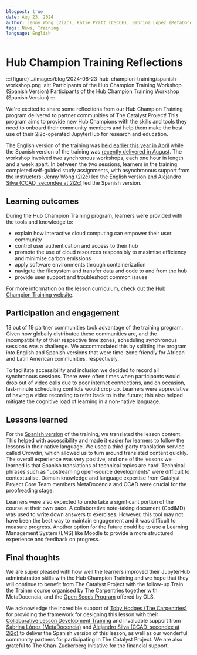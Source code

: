 ```yaml
---
blogpost: true
date: Aug 23, 2024
author: Jenny Wong (2i2c), Katie Pratt (CSCCE), Sabrina López (MetaDocencia)
tags: News, Training
language: English
---
```


# Hub Champion Training Reflections

:::{figure} ../images/blog/2024-08-23-hub-champion-training/spanish-workshop.png
:alt: Participants of the Hub Champion Training Workshop (Spanish Version)
Participants of the Hub Champion Training Workshop (Spanish Version)
:::

We're excited to share some reflections from our Hub Champion Training program delivered to partner communities of The Catalyst Project! This program aims to provide new Hub Champions with the skills and tools they need to onboard their community members and help them make the best use of their 2i2c-operated JupyterHub for research and education.

The English version of the training was [held earlier this year in April](./2024-04-hub-champion-training.md) while the Spanish version of the training was [recently delivered in August](./2024-06-21-entrenamiento-de-hub.md). The workshop involved two synchronous workshops, each one hour in length and a week apart. In between the two sessions, learners in the training completed self-guided study assignments, with asynchronous support from the instructors: [Jenny Wong (2i2c)](../people.md#2i2c) led the English version and [Alejandro Silva (CCAD, secondee at 2i2c)](../people.md#ccad) led the Spanish version.

## Learning outcomes

During the Hub Champion Training program, learners were provided with the tools and knowledge to:

- explain how interactive cloud computing can empower their user community
- control user authentication and access to their hub
- promote the use of cloud resources responsibly to maximise efficiency and minimise carbon emissions
- apply software environments through containerization
- navigate the filesystem and transfer data and code to and from the hub
- provide user support and troubleshoot common issues

For more information on the lesson curriculum, check out the [Hub Champion Training website](https://catalystproject.cloud/hub-champion-training/).

## Participation and engagement

13 out of 19 partner communities took advantage of the training program. Given how globally distributed these communities are, and the incompatibility of their respective time zones, scheduling synchronous sessions was a challenge. We accommodated this by splitting the program into English and Spanish versions that were time-zone friendly for African and Latin American communities, respectively.

To facilitate accessibility and inclusion we decided to record all synchronous sessions. There were often times when participants would drop out of video calls due to poor internet connections, and on occasion, last-minute scheduling conflicts would crop up. Learners were appreciative of having a video recording to refer back to in the future; this also helped mitigate the cognitive load of learning in a non-native language.

## Lessons learned

For the [Spanish version](https://catalystproject.cloud/hub-champion-training/es/index.html) of the training, we translated the lesson content. This helped with accessibility and made it easier for learners to follow the lessons in their native language. We used a third-party translation service called Crowdin, which allowed us to turn around translated content quickly. The overall experience was very positive, and one of the lessons we learned is that Spanish translations of technical topics are hard! Technical phrases such as "upstreaming open-source developments" were difficult to contextualise. Domain knowledge and language expertise from Catalyst Project Core Team members MetaDocencia and CCAD were crucial for the proofreading stage.

Learners were also expected to undertake a significant portion of the course at their own pace. A collaborative note-taking document (CodiMD) was used to write down answers to exercises. However, this tool may not have been the best way to maintain engagement and it was difficult to measure progress. Another option for the future could be to use a Learning Management System (LMS) like Moodle to provide a more structured experience and feedback on progress.

## Final thoughts

We are super pleased with how well the learners improved their JupyterHub administration skills with the Hub Champion Training and we hope that they will continue to benefit from The Catalyst Project with the follow-up Train the Trainer course organised by The Carpentries together with MetaDocencia, and the [Open Seeds Program](https://we-are-ols.org/openseeds/) offered by OLS.

We acknowledge the incredible support of [Toby Hodges (The Carpentries)](../people.md#the-carpentries) for providing the framework for designing this lesson with their [Collaborative Lesson Development Training](https://carpentries.org/lesson-development-training/) and invaluable support from [Sabrina López (MetaDocencia)](../people.md#metadocencia) and [Alejandro Silva (CCAD, secondee at 2i2c)](../people.md#ccad) to deliver the Spanish version of this lesson, as well as our wonderful community partners for participating in The Catalyst Project. We are also grateful to The Chan-Zuckerberg Initiative for the financial support.
